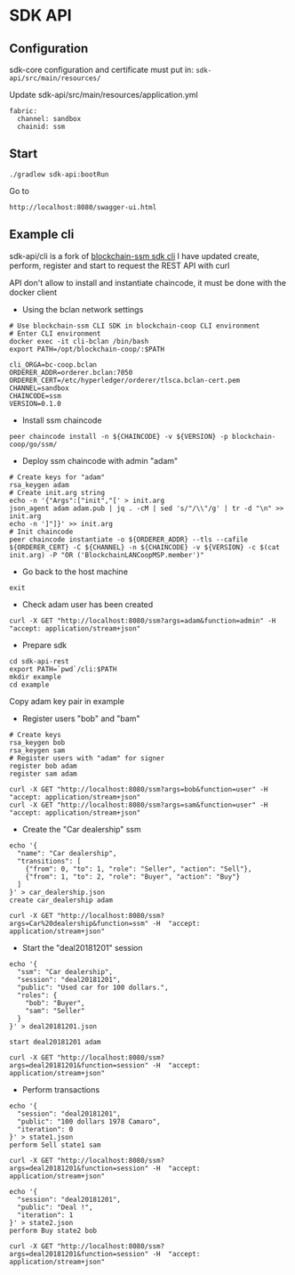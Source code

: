 # SDK API

## Configuration
sdk-core configuration and certificate must put in: `sdk-api/src/main/resources/`
  
Update sdk-api/src/main/resources/application.yml
```
fabric:
  channel: sandbox
  chainid: ssm
```

## Start
```
./gradlew sdk-api:bootRun
```

Go to
```
http://localhost:8080/swagger-ui.html
```

## Example cli
sdk-api/cli is a fork of [blockchain-ssm sdk cli](https://github.com/civis-blockchain/blockchain-ssm/tree/master/sdk/cli)
I have updated create, perform, register and start to request the REST API with curl

API don't allow to install and instantiate chaincode, it must be done with the docker client
  * Using the bclan network settings

```
# Use blockchain-ssm CLI SDK in blockchain-coop CLI environment
# Enter CLI environment
docker exec -it cli-bclan /bin/bash
export PATH=/opt/blockchain-coop/:$PATH
```

```
cli_ORGA=bc-coop.bclan
ORDERER_ADDR=orderer.bclan:7050
ORDERER_CERT=/etc/hyperledger/orderer/tlsca.bclan-cert.pem
CHANNEL=sandbox
CHAINCODE=ssm
VERSION=0.1.0
```

  * Install ssm chaincode

```
peer chaincode install -n ${CHAINCODE} -v ${VERSION} -p blockchain-coop/go/ssm/
```

  * Deploy ssm chaincode with admin "adam"

```
# Create keys for "adam"
rsa_keygen adam
# Create init.arg string
echo -n '{"Args":["init","[' > init.arg
json_agent adam adam.pub | jq . -cM | sed 's/"/\\"/g' | tr -d "\n" >> init.arg
echo -n ']"]}' >> init.arg
# Init chaincode
peer chaincode instantiate -o ${ORDERER_ADDR} --tls --cafile ${ORDERER_CERT} -C ${CHANNEL} -n ${CHAINCODE} -v ${VERSION} -c $(cat init.arg) -P "OR ('BlockchainLANCoopMSP.member')"
```

  * Go back to the host machine
```
exit
```

  * Check adam user has been created
```
curl -X GET "http://localhost:8080/ssm?args=adam&function=admin" -H  "accept: application/stream+json"
```

* Prepare sdk

```
cd sdk-api-rest
export PATH=`pwd`/cli:$PATH
mkdir example
cd example
```
Copy adam key pair in example

* Register users "bob" and "bam"
```
# Create keys
rsa_keygen bob
rsa_keygen sam
# Register users with "adam" for signer
register bob adam
register sam adam
```

```
curl -X GET "http://localhost:8080/ssm?args=bob&function=user" -H  "accept: application/stream+json"
curl -X GET "http://localhost:8080/ssm?args=sam&function=user" -H  "accept: application/stream+json"
```

  * Create the "Car dealership" ssm

```
echo '{
  "name": "Car dealership",
  "transitions": [
    {"from": 0, "to": 1, "role": "Seller", "action": "Sell"},
    {"from": 1, "to": 2, "role": "Buyer", "action": "Buy"}
  ]
}' > car_dealership.json
create car_dealership adam
```

```
curl -X GET "http://localhost:8080/ssm?args=Car%20dealership&function=ssm" -H  "accept: application/stream+json"

```

  * Start the "deal20181201" session

```
echo '{
  "ssm": "Car dealership",
  "session": "deal20181201",
  "public": "Used car for 100 dollars.",
  "roles": {
    "bob": "Buyer",
    "sam": "Seller"
  }
}' > deal20181201.json

start deal20181201 adam
```

```
curl -X GET "http://localhost:8080/ssm?args=deal20181201&function=session" -H  "accept: application/stream+json"
```

  * Perform transactions 

```
echo '{
  "session": "deal20181201",
  "public": "100 dollars 1978 Camaro",
  "iteration": 0
}' > state1.json
perform Sell state1 sam
```

```
curl -X GET "http://localhost:8080/ssm?args=deal20181201&function=session" -H  "accept: application/stream+json"
```

```
echo '{
  "session": "deal20181201",
  "public": "Deal !",
  "iteration": 1
}' > state2.json
perform Buy state2 bob
```

```
curl -X GET "http://localhost:8080/ssm?args=deal20181201&function=session" -H  "accept: application/stream+json"
```


